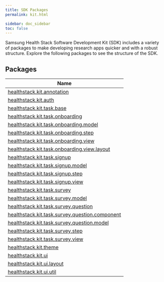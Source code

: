 ```yaml
---
title: SDK Packages
permalink: kit.html

sidebar: doc_sidebar
toc: false
---
```


Samsung Health Stack Software Development Kit (SDK) includes a variety of packages to make developing research apps quicker and with a robust structure. Explore the following packages to see the structure of the SDK. 

## Packages


| Name                                                         |
| ------------------------------------------------------------ |
| [healthstack.kit.annotation](kit/healthstack.kit.annotation/index.html) |
| [healthstack.kit.auth](kit/healthstack.kit.auth/index.html)  |
| [healthstack.kit.task.base](kit/healthstack.kit.task.base/index.html) |
| [healthstack.kit.task.onboarding](kit/healthstack.kit.task.onboarding/index.html) |
| [healthstack.kit.task.onboarding.model](kit/healthstack.kit.task.onboarding.model/index.html) |
| [healthstack.kit.task.onboarding.step](kit/healthstack.kit.task.onboarding.step/index.html) |
| [healthstack.kit.task.onboarding.view](kit/healthstack.kit.task.onboarding.view/index.html) |
| [healthstack.kit.task.onboarding.view.layout](kit/healthstack.kit.task.onboarding.view.layout/index.html) |
| [healthstack.kit.task.signup](kit/healthstack.kit.task.signup/index.html) |
| [healthstack.kit.task.signup.model](kit/healthstack.kit.task.signup.model/index.html) |
| [healthstack.kit.task.signup.step](kit/healthstack.kit.task.signup.step/index.html) |
| [healthstack.kit.task.signup.view](kit/healthstack.kit.task.signup.view/index.html) |
| [healthstack.kit.task.survey](kit/healthstack.kit.task.survey/index.html) |
| [healthstack.kit.task.survey.model](kit/healthstack.kit.task.survey.model/index.html) |
| [healthstack.kit.task.survey.question](kit/healthstack.kit.task.survey.question/index.html) |
| [healthstack.kit.task.survey.question.component](kit/healthstack.kit.task.survey.question.component/index.html) |
| [healthstack.kit.task.survey.question.model](kit/healthstack.kit.task.survey.question.model/index.html) |
| [healthstack.kit.task.survey.step](kit/healthstack.kit.task.survey.step/index.html) |
| [healthstack.kit.task.survey.view](kit/healthstack.kit.task.survey.view/index.html) |
| [healthstack.kit.theme](kit/healthstack.kit.theme/index.html) |
| [healthstack.kit.ui](kit/healthstack.kit.ui/index.html)      |
| [healthstack.kit.ui.layout](kit/healthstack.kit.ui.layout/index.html) |
| [healthstack.kit.ui.util](kit/healthstack.kit.ui.util/index.html) |

